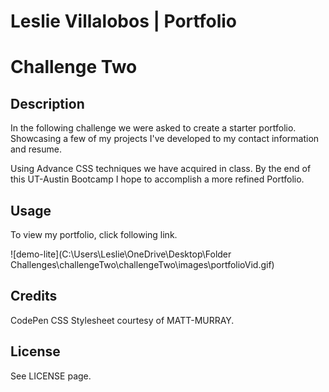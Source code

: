 # Leslie Villalobos | Portfolio

# Challenge Two

## Description
In the following challenge we were asked to create a starter portfolio. Showcasing a few of my projects I've developed to my contact information and resume.

Using Advance CSS techniques we have acquired in class. By the end of this UT-Austin Bootcamp I hope to accomplish a more refined Portfolio. 

## Usage

To view my portfolio, click following link.

![demo-lite](C:\Users\Leslie\OneDrive\Desktop\Folder Challenges\challengeTwo\challengeTwo\images\portfolioVid.gif)

## Credits 
CodePen CSS Stylesheet courtesy of MATT-MURRAY.


## License

See LICENSE page.


